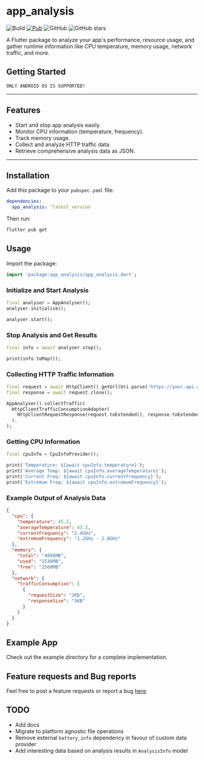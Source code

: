 
# app_analysis

![Build](https://github.com/marchdev-tk/app_analysis/workflows/build/badge.svg)
[![Pub](https://img.shields.io/pub/v/app_analysis.svg)](https://pub.dartlang.org/packages/app_analysis)
![GitHub](https://img.shields.io/github/license/marchdev-tk/app_analysis)
![GitHub stars](https://img.shields.io/github/stars/marchdev-tk/app_analysis?style=social)

A Flutter package to analyze your app's performance, resource usage, and gather runtime information like CPU temperature, memory usage, network traffic, and more.

## Getting Started

`ONLY ANDROID OS IS SUPPORTED!`




---

## Features

- Start and stop app analysis easily.
- Monitor CPU information (temperature, frequency).
- Track memory usage.
- Collect and analyze HTTP traffic data.
- Retrieve comprehensive analysis data as JSON.

---

## Installation

Add this package to your `pubspec.yaml` file:

```yaml
dependencies:
  app_analysis: ^latest_version
```

Then run:

```bash
flutter pub get
```

## Usage

Import the package:

```dart
import 'package:app_analysis/app_analysis.dart';
```

### Initialize and Start Analysis

```dart
final analyser = AppAnalyser();
analyser.initialise();

analyser.start();
```

### Stop Analysis and Get Results

```dart
final info = await analyser.stop();

print(info.toMap());
```

### Collecting HTTP Traffic Information

```dart
final request = await HttpClient().getUrl(Uri.parse('https://your-api.com'));
final response = await request.close();

AppAnalyser().collectTraffic(
  HttpClientTrafficConsumptionAdapter(
    HttpClientRequestResponse(request.toExtended(), response.toExtended()),
  ),
);
```

### Getting CPU Information

```dart
final cpuInfo = CpuInfoProvider();

print('Temperature: ${await cpuInfo.temperature}');
print('Average Temp: ${await cpuInfo.averageTemperature}');
print('Current Freq: ${await cpuInfo.currentFrequency}');
print('Extremum Freq: ${await cpuInfo.extremumFrequency}');
```

### Example Output of Analysis Data

```json
{
  "cpu": {
    "temperature": 45.5,
    "averageTemperature": 43.2,
    "currentFrequency": "2.4GHz",
    "extremumFrequency": "1.2GHz - 2.8GHz"
  },
  "memory": {
    "total": "4096MB",
    "used": "1536MB",
    "free": "2560MB"
  },
  "network": {
    "trafficConsumption": [
      {
        "requestSize": "2KB",
        "responseSize": "5KB"
      }
    ]
  }
}
```

## Example App

Check out the example directory for a complete implementation.

## Feature requests and Bug reports

Feel free to post a feature requests or report a bug [here](https://github.com/marchdev-tk/app_analysis/issues).

## TODO

- Add docs
- Migrate to platform agnostic file operations
- Remove external `battery_info` dependency in favour of custom data provider
- Add interesting data based on analysis results in `AnalysisInfo` model